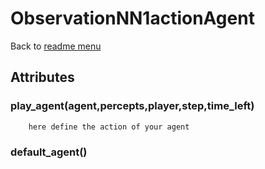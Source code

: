 # ObservationNN1actionAgent
Back to [readme menu](../readme.md)

## Attributes
### play_agent(agent,percepts,player,step,time_left)

        here define the action of your agent
        
### default_agent()
